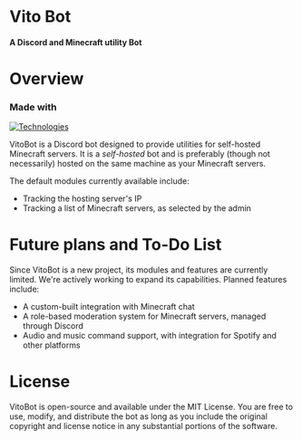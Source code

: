# Vito Bot
#### A Discord and Minecraft utility Bot

# Overview
### Made with
 [![Technologies](https://skillicons.dev/icons?i=typescript,discordjs)](https://skillicons.dev)

VitoBot is a Discord bot designed to provide utilities for self-hosted Minecraft servers. It is a _self-hosted_ bot and is preferably (though not necessarily) hosted on the same machine as your Minecraft servers.

The default modules currently available include:
- Tracking the hosting server's IP
- Tracking a list of Minecraft servers, as selected by the admin

# Future plans and To-Do List

Since VitoBot is a new project, its modules and features are currently limited. We're actively working to expand its capabilities. Planned features include:
- A custom-built integration with Minecraft chat
- A role-based moderation system for Minecraft servers, managed through Discord
- Audio and music command support, with integration for Spotify and other platforms

# License
VitoBot is open-source and available under the MIT License. You are free to use, modify, and distribute the bot as long as you include the original copyright and license notice in any substantial portions of the software.

